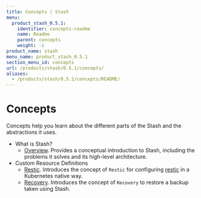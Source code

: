 ```yaml
---
title: Concepts | Stash
menu:
  product_stash_0.5.1:
    identifier: concepts-readme
    name: Readme
    parent: concepts
    weight: -1
product_name: stash
menu_name: product_stash_0.5.1
section_menu_id: concepts
url: /products/stash/0.5.1/concepts/
aliases:
  - /products/stash/0.5.1/concepts/README/
---
```

# Concepts

Concepts help you learn about the different parts of the Stash and the abstractions it uses.

- What is Stash?
  - [Overview](/docs/concepts/what-is-stash/overview.md). Provides a conceptual introduction to Stash, including the problems it solves and its high-level architecture.
- Custom Resource Definitions
  - [Restic](/docs/concepts/crds/restic.md). Introduces the concept of `Restic` for configuring [restic](https://restic.net) in a Kubernetes native way.
  - [Recovery](/docs/concepts/crds/recovery.md). Introduces the concept of `Recovery` to restore a backup taken using Stash.
